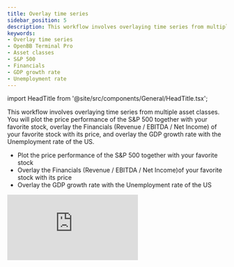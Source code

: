 ```yaml
---
title: Overlay time series
sidebar_position: 5
description: This workflow involves overlaying time series from multiple asset classes. You will plot the price performance of the S&P 500 together with your favorite stock, overlay the Financials (Revenue / EBITDA / Net Income) of your favorite stock with its price, and overlay the GDP growth rate with the Unemployment rate of the US.
keywords:
- Overlay time series
- OpenBB Terminal Pro
- Asset classes
- S&P 500
- Financials
- GDP growth rate
- Unemployment rate
---
```


import HeadTitle from '@site/src/components/General/HeadTitle.tsx';

<HeadTitle title="Overlay time series | OpenBB Terminal Docs" />

This workflow involves overlaying time series from multiple asset classes. You will plot the price performance of the S&P 500 together with your favorite stock, overlay the Financials (Revenue / EBITDA / Net Income) of your favorite stock with its price, and overlay the GDP growth rate with the Unemployment rate of the US.

- Plot the price performance of the S&P 500 together with your favorite stock
- Overlay the Financials (Revenue / EBITDA / Net Income)of your favorite stock with its price
- Overlay the GDP growth rate with the Unemployment rate of the US

<div style={{display: 'flex', justifyContent: 'center'}}>
    <iframe
        style={{width: '800px', height: '450px', display: 'block', margin: '0 auto'}}
        src="https://www.youtube.com/embed/tlxVtzo5E04?si=IL4ZO0nkSupuko_H"
        title="YouTube video player"
        frameBorder="0"
        allow="accelerometer; autoplay; clipboard-write; encrypted-media; gyroscope; picture-in-picture; web-share"
    />
</div>
